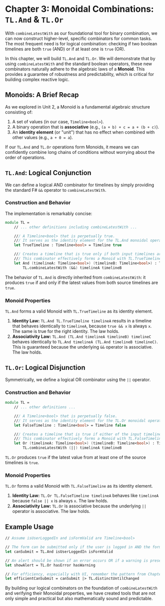 # Chapter 3: Monoidal Combinations: `TL.And` & `TL.Or`

With `combineLatestWith` as our foundational tool for binary combination, we can now construct higher-level, specific combinators for common tasks. The most frequent need is for logical combination: checking if two boolean timelines are both `true` (AND) or if at least one is `true` (OR).

In this chapter, we will build `TL.And` and `TL.Or`. We will demonstrate that by using `combineLatestWith` and the standard boolean operators, these new combinators naturally adhere to the algebraic laws of a **Monoid**. This provides a guarantee of robustness and predictability, which is critical for building complex reactive logic.

## Monoids: A Brief Recap

As we explored in Unit 2, a Monoid is a fundamental algebraic structure consisting of:

1.  A set of values (in our case, `Timeline<bool>`).
2.  A binary operation that is **associative** (e.g., `(a + b) + c = a + (b + c)`).
3.  An **identity element** (or "unit") that has no effect when combined with other values (e.g., `a + 0 = a`).

If our `TL.And` and `TL.Or` operations form Monoids, it means we can confidently combine long chains of conditions without worrying about the order of operations.

## `TL.And`: Logical Conjunction

We can define a logical AND combinator for timelines by simply providing the standard F# `&&` operator to `combineLatestWith`.

### Construction and Behavior

The implementation is remarkably concise:

```fsharp
module TL =
    // ... other definitions including combineLatestWith ...

    /// A Timeline<bool> that is perpetually true.
    /// It serves as the identity element for the TL.And monoidal operation.
    let TrueTimeline : Timeline<bool> = Timeline true

    /// Creates a timeline that is true only if both input timelines are true.
    /// This combinator effectively forms a Monoid with TL.TrueTimeline as its identity.
    let And (timelineA: Timeline<bool>) (timelineB: Timeline<bool>) : Timeline<bool> =
        TL.combineLatestWith (&&) timelineA timelineB
```

The behavior of `TL.And` is directly inherited from `combineLatestWith`: it produces `true` if and only if the latest values from both source timelines are `true`.

### Monoid Properties

`TL.And` forms a valid Monoid with `TL.TrueTimeline` as its identity element.

1.  **Identity Law:** `TL.And TL.TrueTimeline timelineA` results in a timeline that behaves identically to `timelineA`, because `true && x` is always `x`. The same is true for the right identity. The law holds.
2.  **Associativity Law:** `TL.And (TL.And timelineA timelineB) timelineC` behaves identically to `TL.And timelineA (TL.And timelineB timelineC)`. This is guaranteed because the underlying `&&` operator is associative. The law holds.

## `TL.Or`: Logical Disjunction

Symmetrically, we define a logical OR combinator using the `||` operator.

### Construction and Behavior

```fsharp
module TL =
    // ... other definitions ...

    /// A Timeline<bool> that is perpetually false.
    /// It serves as the identity element for the TL.Or monoidal operation.
    let FalseTimeline : Timeline<bool> = Timeline false

    /// Creates a timeline that is true if either of the input timelines is true.
    /// This combinator effectively forms a Monoid with TL.FalseTimeline as its identity.
    let Or (timelineA: Timeline<bool>) (timelineB: Timeline<bool>) : Timeline<bool> =
        TL.combineLatestWith (||) timelineA timelineB
```

`TL.Or` produces `true` if the latest value from at least one of the source timelines is `true`.

### Monoid Properties

`TL.Or` forms a valid Monoid with `TL.FalseTimeline` as its identity element.

1.  **Identity Law:** `TL.Or TL.FalseTimeline timelineA` behaves like `timelineA` because `false || x` is always `x`. The law holds.
2.  **Associativity Law:** `TL.Or` is associative because the underlying `||` operator is associative. The law holds.

## Example Usage

```fsharp
// Assume isUserLoggedIn and isFormValid are Timeline<bool>

// The form can be submitted only if the user is logged in AND the form is valid.
let canSubmit = TL.And isUserLoggedIn isFormValid

// An alert should be shown if an error occurs OR if a warning is present.
let showAlert = TL.Or hasError hasWarning

// For efficiency, especially with UI, remember the pattern from Chapter 2:
let efficientCanSubmit = canSubmit |> TL.distinctUntilChanged
```

By building our logical combinators on the foundation of `combineLatestWith` and verifying their Monoidal properties, we have created tools that are not only simple and practical but also mathematically sound and predictable.
